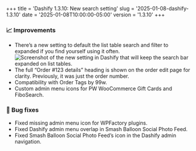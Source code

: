 +++
title = 'Dashify 1.3.10: New search setting'
slug = '2025-01-08-dashify-1.3.10'
date = '2025-01-08T10:00:00-05:00'
version = '1.3.10'
+++

### 📈 Improvements
- There’s a new setting to default the list table search and filter to expanded if you find yourself using it often.
![Screenshot of the new setting in Dashify that will keep the search bar expanded on list tables.](/releases/2025-01-08-dashify-1.3.10/keep-list-table-search-expanded-setting.png)
- The full “Order #123 details” heading is shown on the order edit page for clarity. Previously, it was just the order number.
- Compatibility with Order Tags by 99w.
- Custom admin menu icons for PW WooCommerce Gift Cards and FiboSearch.

### 🐞 Bug fixes
- Fixed missing admin menu icon for WPFactory plugins.
- Fixed Dashify admin menu overlap in Smash Balloon Social Photo Feed.
- Fixed Smash Balloon Social Photo Feed’s icon in the Dashify admin navigation.
